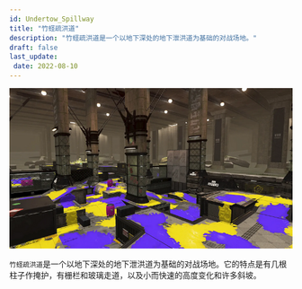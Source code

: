 ```yaml
---
id: Undertow_Spillway
title: "竹蛏疏洪道"
description: "竹蛏疏洪道是一个以地下深处的地下泄洪道为基础的对战场地。"
draft: false
last_update:  
 date: 2022-08-10 
---
```


![竹蛏疏洪道](./images/UndertowSpillwayIcon.png)


`竹蛏疏洪道`是一个以地下深处的地下泄洪道为基础的对战场地。它的特点是有几根柱子作掩护，有栅栏和玻璃走道，以及小而快速的高度变化和许多斜坡。